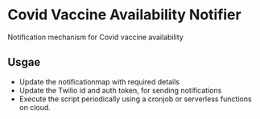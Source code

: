 # Covid Vaccine Availability Notifier
Notification mechanism for Covid vaccine availability

## Usgae
- Update the notificationmap with required details
- Update the Twilio id and auth token, for sending notifications
- Execute the script periodically using a cronjob or serverless functions on cloud.
